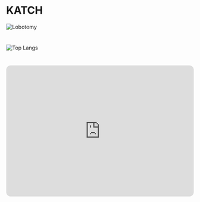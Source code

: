 # KATCH 
![Lobotomy](https://i.pinimg.com/564x/40/6e/5f/406e5f5deb9d5938a6efa7966d64df6b.jpg)
#
![Top Langs](https://github-readme-stats.vercel.app/api/top-langs/?username=ka-chng&layout=donut&theme=dark)
#
<iframe style="border-radius:12px" src="https://open.spotify.com/embed/track/3g469paNcv6JzMXhCnQgwW?utm_source=generator" width="100%" height="352" frameBorder="0" allowfullscreen="" allow="autoplay; clipboard-write; encrypted-media; fullscreen; picture-in-picture" loading="lazy"></iframe>

